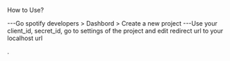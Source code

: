 How to Use?

---Go spotify developers > Dashbord > Create a new project
---Use your client_id, secret_id, go to settings of the project and edit redirect url to your localhost url

.

